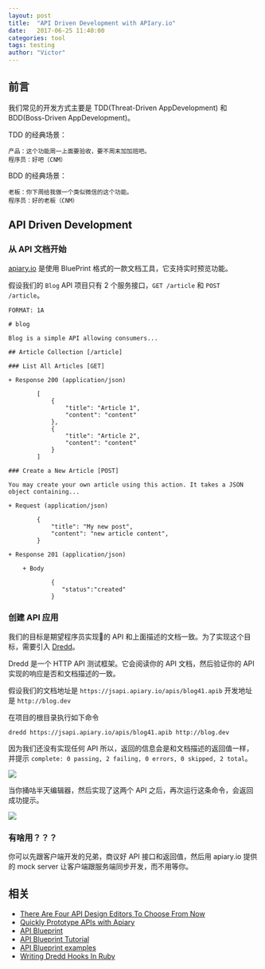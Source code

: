 ```yaml
---
layout: post
title:  "API Driven Development with APIary.io"
date:   2017-06-25 11:40:00
categories: tool
tags: testing
author: "Victor"
---
```


## 前言

我们常见的开发方式主要是 TDD(Threat-Driven AppDevelopment) 和 BDD(Boss-Driven AppDevelopment)。

TDD 的经典场景：

```
产品：这个功能周一上面要验收，要不周末加加班吧。
程序员：好吧（CNM）
```

BDD 的经典场景：

```
老板：你下周给我做一个类似微信的这个功能。
程序员：好的老板（CNM）
```

## API Driven Development

### 从 API 文档开始

[apiary.io](https://apiary.io/) 是使用 BluePrint 格式的一款文档工具，它支持实时预览功能。

假设我们的 `Blog` API 项目只有 2 个服务接口，`GET /article` 和 `POST /article`。

```blueprint
FORMAT: 1A

# blog

Blog is a simple API allowing consumers...

## Article Collection [/article]

### List All Articles [GET]

+ Response 200 (application/json)

        [
            {
                "title": "Article 1",
                "content": "content"
            },
            {
                "title": "Article 2",
                "content": "content"
            }
        ]

### Create a New Article [POST]

You may create your own article using this action. It takes a JSON
object containing...

+ Request (application/json)

        {
            "title": "My new post",
            "content": "new article content",
        }

+ Response 201 (application/json)

    + Body

            {
               "status":"created"
            }
```

### 创建 API 应用

我们的目标是期望程序员实现的 API 和上面描述的文档一致。为了实现这个目标，需要引入 [Dredd](https://github.com/apiaryio/dredd)。

Dredd 是一个 HTTP API 测试框架。它会阅读你的 API 文档，然后验证你的 API 实现的响应是否和文档描述的一致。

假设我们的文档地址是 `https://jsapi.apiary.io/apis/blog41.apib` 开发地址是 `http://blog.dev`

在项目的根目录执行如下命令

```
dredd https://jsapi.apiary.io/apis/blog41.apib http://blog.dev
```

因为我们还没有实现任何 API 所以，返回的信息会是和文档描述的返回值一样，并提示 `complete: 0 passing, 2 failing, 0 errors, 0 skipped, 2 total`。

![](https://cdn-images-1.medium.com/max/800/1*Lwwg-6KHJz5hJhnh7xfeoA.png)

当你捅咕半天编辑器，然后实现了这两个 API 之后，再次运行这条命令，会返回成功提示。

![](https://cdn-images-1.medium.com/max/800/1*tfq7p-06V2Pzyn-7r5WKJg.png)


### 有啥用？？？

你可以先跟客户端开发的兄弟，商议好 API 接口和返回值，然后用 apiary.io 提供的 mock server 让客户端跟服务端同步开发，而不用等你。

## 相关

* [There Are Four API Design Editors To Choose From Now](https://apievangelist.com/2014/11/21/there-are-four-api-design-editors-to-choose-from-now/)
* [Quickly Prototype APIs with Apiary](https://sendgrid.com/blog/quickly-prototype-apis-apiary/)
* [API Blueprint](https://apiblueprint.org/)
* [API Blueprint Tutorial](https://apiblueprint.org/documentation/tutorial.html)
* [API Blueprint examples](https://github.com/apiaryio/api-blueprint/tree/master/examples)
* [Writing Dredd Hooks In Ruby](https://dredd.readthedocs.io/en/latest/hooks-ruby/)
